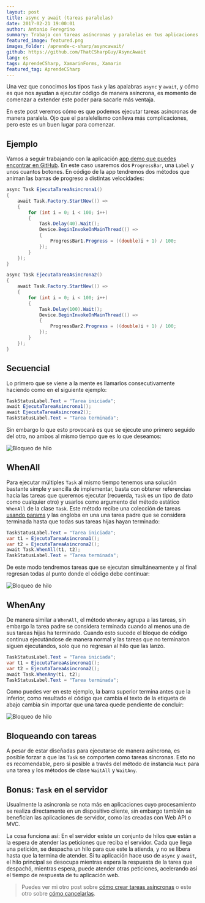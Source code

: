 ```yaml
---
layout: post
title: async y await (tareas paralelas)
date: 2017-02-21 19:00:01
author: Antonio Feregrino
summary: Trabaja con tareas asíncronas y paralelas en tus aplicaciones móviles, de escritorio y hasta en el servidor.
featured_image: featured.png
images_folder: /aprende-c-sharp/asyncawait/
github: https://github.com/ThatCSharpGuy/AsyncAwait
lang: es
tags: AprendeCSharp, XamarinForms, Xamarin
featured_tag: AprendeCSharp
---
```


Una vez que conocimos los tipos `Task` y las apalabras `async` y `await`, y cómo es que nos ayudan a ejecutar código de manera asíncrona, es momento de comenzar a extender este poder para sacarle más ventaja.  

En este post veremos cómo es que podemos ejecutar tareas asíncronas de manera paralela. Ojo que el paralelelismo conlleva más complicaciones, pero este es un buen lugar para comenzar.  

## Ejemplo  
Vamos a seguir trabajando con la aplicación <a href="https://github.com/ThatCSharpGuy/AsyncAwait" target="_blank">app demo que puedes encontrar en GitHub</a>. En este caso usaremos dos `ProgressBar`, una `Label` y unos cuantos botones. En código de la app tendremos dos métodos que animan las barras de progreso a distintas velocidades:

```csharp  
async Task EjecutaTareaAsincrona1()
{
    await Task.Factory.StartNew(() =>
    {
        for (int i = 0; i < 100; i++)
        {
            Task.Delay(40).Wait();
            Device.BeginInvokeOnMainThread(() =>
            {
                ProgressBar1.Progress = ((double)i + 1) / 100;
            });
        }
    });
}

async Task EjecutaTareaAsincrona2()
{
    await Task.Factory.StartNew(() =>
    {
        for (int i = 0; i < 100; i++)
        {
            Task.Delay(100).Wait();
            Device.BeginInvokeOnMainThread(() =>
            {
                ProgressBar2.Progress = ((double)i + 1) / 100;
            });
        }
    });
}
```  

## Secuencial  
Lo primero que se viene a la mente es llamarlos consecutivamente haciendo como en el siguiente ejemplo:

```csharp  
TaskStatusLabel.Text = "Tarea iniciada";
await EjecutaTareaAsincrona1();
await EjecutaTareaAsincrona2();
TaskStatusLabel.Text = "Tarea terminada";
```  

Sin embargo lo que esto provocará es que se ejecute uno primero seguido del otro, no ambos al mismo tiempo que es lo que deseamos:    

<img src="https://thatcsharpguy.github.io/postimages/aprende-c-sharp/asyncawait/sequential.gif" title="Bloqueo de hilo" />

## WhenAll  
Para ejecutar múltiples `Task` al mismo tiempo tenemos una solución bastante simple y sencilla de implementar, basta con obtener referencias hacia las tareas que queremos ejecutar (recuerda, `Task` es un tipo de dato como cualquier otro)  y usarlos como argumento del método estático `WhenAll` de la clase `Task`. Este método recibe una colección de tareas <a href="#" target="_blank">usando params</a> y las engloba en una una tarea padre que se considera terminada hasta que todas sus tareas hijas hayan terminado:

```csharp  
TaskStatusLabel.Text = "Tarea iniciada";
var t1 = EjecutaTareaAsincrona1();
var t2 = EjecutaTareaAsincrona2();
await Task.WhenAll(t1, t2);
TaskStatusLabel.Text = "Tarea terminada";
```  

De este modo tendremos tareas que se ejecutan simultáneamente y al final regresan todas al punto donde el código debe continuar: 

<img src="https://thatcsharpguy.github.io/postimages/aprende-c-sharp/asyncawait/whenall.gif" title="Bloqueo de hilo" />

## WhenAny  
De manera similar a `WhenAll`, el método `WhenAny` agrupa a las tareas, sin embargo la tarea padre se considera terminada cuando al menos una de sus tareas hijas ha terminado. Cuando esto sucede el bloque de código continua ejecutándose de manera normal y las tareas que no terminaron siguen ejecutándos, solo que no regresan al hilo que las lanzó.

```csharp  
TaskStatusLabel.Text = "Tarea iniciada";
var t1 = EjecutaTareaAsincrona1();
var t2 = EjecutaTareaAsincrona2();
await Task.WhenAny(t1, t2);
TaskStatusLabel.Text = "Tarea terminada";
```  

Como puedes ver en este ejemplo, la barra superior termina antes que la inferior, como resultado el código que cambia el texto de la etiqueta de abajo cambia sin importar que una tarea quede pendiente de concluir:

<img src="https://thatcsharpguy.github.io/postimages/aprende-c-sharp/asyncawait/whenany.gif" title="Bloqueo de hilo" />

## Bloqueando con tareas  
A pesar de estar diseñadas para ejecutarse de manera asíncrona, es posible forzar a que las `Task` se comporten como tareas síncronas. Esto no es recomendable, pero si posible a través del método de instancia `Wait` para una tarea y los métodos de clase `WaitAll` y `WaitAny`.  

## Bonus: `Task` en el servidor  
Usualmente la asincronía se nota más en aplicaciones cuyo procesamiento se realiza directamente en un dispositivo cliente, sin embargo también se benefician las aplicaciones de servidor, como las creadas con Web API o MVC.  

La cosa funciona así: En el servidor existe un conjunto de hilos que están a la espera de atender las peticiones que reciba el servidor. Cada que llega una petición, se despacha un hilo para que este la atienda, y no se libera hasta que la termina de atender. Si tu aplicación hace uso de `async` y `await`, el hilo principal se desocupa mientras espera la respuesta de la tarea que despachó, mientras espera, puede atender otras peticiones, acelerando así el tiempo de respuesta de tu aplicación web.  

 > Puedes ver mi otro post sobre <a href="..\async-await" target="_blank">cómo crear tareas asíncronas</a> o este otro sobre <a href="..\async-await-3" target="_blank">cómo cancelarlas</a>.